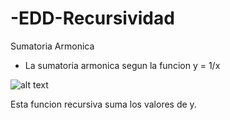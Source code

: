 # -EDD-Recursividad
Sumatoria Armonica
- La sumatoria armonica segun la funcion y = 1/x

![alt text](https://www.disfrutalasmatematicas.com/algebra/images/series-harmonic-graph.svg)

Esta funcion recursiva suma los valores de y.
